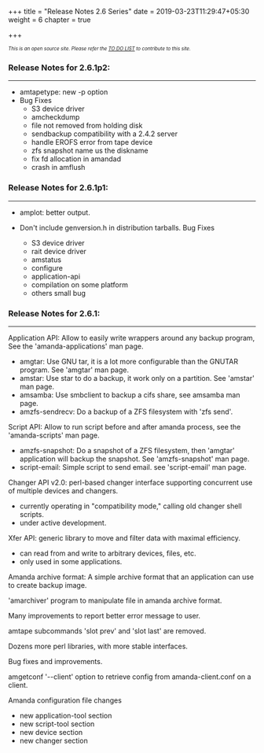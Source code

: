 +++
title = "Release Notes 2.6 Series"
date = 2019-03-23T11:29:47+05:30
weight = 6
chapter = true

+++

*<sub><sub>This is an open source site. Please refer the [TO DO LIST](/to_do) to contribute to this site.</sub></sub>*

### Release Notes for 2.6.1p2:
---
* amtapetype: new -p option
* Bug Fixes
  -   S3 device driver
  -   amcheckdump
  -   file not removed from holding disk
  -   sendbackup compatibility with a 2.4.2 server
  -   handle EROFS error from tape device
  -   zfs snapshot name us the diskname
  -   fix fd allocation in amandad
  -   crash in amflush

### Release Notes for 2.6.1p1:
---
* amplot: better output.
* Don't include genversion.h in distribution tarballs.
Bug Fixes

  -   S3 device driver
  -   rait device driver
  -   amstatus
  -   configure
  -   application-api
  -   compilation on some platform
  -   others small bug

### Release Notes for 2.6.1:
---
Application API: Allow to easily write wrappers around any backup
program, See the 'amanda-applications' man page.

-   amgtar: Use GNU tar, it is a lot more configurable than the GNUTAR
    program. See 'amgtar' man page.
-   amstar: Use star to do a backup, it work only on a partition. See
    'amstar' man page.
-   amsamba: Use smbclient to backup a cifs share, see amsamba man page.
-   amzfs-sendrecv: Do a backup of a ZFS filesystem with 'zfs send'.

Script API: Allow to run script before and after amanda process, see the
'amanda-scripts' man page.

-   amzfs-snapshot: Do a snapshot of a ZFS filesystem, then 'amgtar'
    application will backup the snapshot. See 'amzfs-snapshot' man page.
-   script-email: Simple script to send email. see 'script-email' man
    page.

Changer API v2.0: perl-based changer interface supporting concurrent use
of multiple devices and changers.

-   currently operating in "compatibility mode," calling old changer
    shell scripts.
-   under active development.

Xfer API: generic library to move and filter data with maximal
efficiency.

-   can read from and write to arbitrary devices, files, etc.
-   only used in some applications.

Amanda archive format: A simple archive format that an application can
use to create backup image.

'amarchiver' program to manipulate file in amanda archive format.

Many improvements to report better error message to user.

amtape subcommands 'slot prev' and 'slot last' are removed.

Dozens more perl libraries, with more stable interfaces.

Bug fixes and improvements.

amgetconf '--client' option to retrieve config from amanda-client.conf
on a client.

Amanda configuration file changes

-   new application-tool section
-   new script-tool section
-   new device section
-   new changer section

